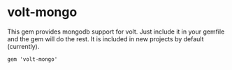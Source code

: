 # volt-mongo

This gem provides mongodb support for volt.  Just include it in your gemfile and the gem will do the rest.  It is included in new projects by default (currently).

```
gem 'volt-mongo'
```
